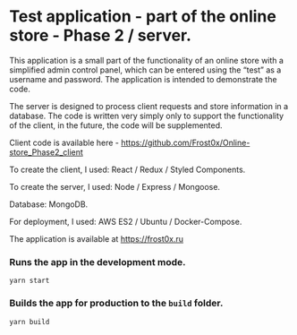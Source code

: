 # Test application - part of the online store - Phase 2 / server.

This application is a small part of the functionality of an online store with a simplified admin control panel, which can be entered using the “test” as a username and password.
The application is intended to demonstrate the code.

The server is designed to process client requests and store information in a database.
The code is written very simply only to support the functionality of the client, in the future, the code will be supplemented.

Client code is available here - https://github.com/Frost0x/Online-store_Phase2_client

To create the client, I used: React / Redux / Styled Components.

To create the server, I used: Node / Express / Mongoose. 

Database: MongoDB.

For deployment, I used: AWS ES2 / Ubuntu / Docker-Compose.

The application is available at https://frost0x.ru

### Runs the app in the development mode. 

`yarn start`

### Builds the app for production to the `build` folder.

`yarn build`
